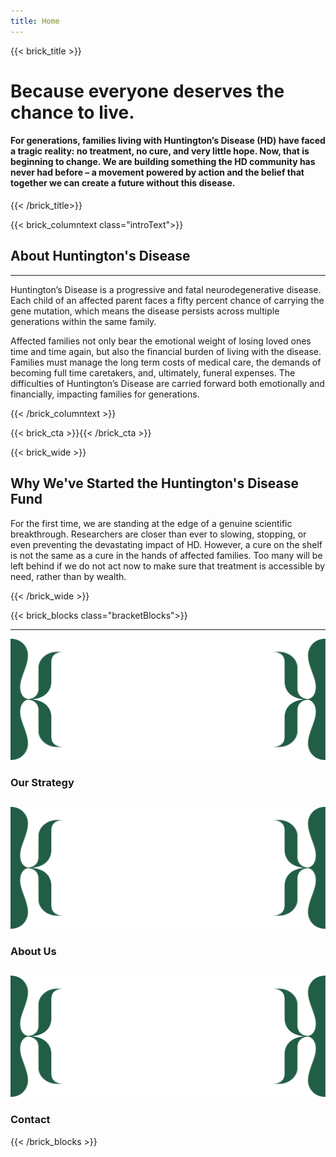 ```yaml
---
title: Home
---
```

{{< brick_title >}}

# Because everyone deserves the chance to live.

#### For generations, families living with Huntington’s Disease (HD) have faced a tragic reality: no treatment, no cure, and very little hope.  Now, that is beginning to change.  We are building something the HD community has never had before – a movement powered by action and the belief that together we can create a future without this disease.


{{< /brick_title>}}


{{< brick_columntext class="introText">}}

## About Huntington's Disease

---

 Huntington’s Disease is a progressive and fatal neurodegenerative disease.  Each child of an affected parent faces a fifty percent chance of carrying the gene mutation, which means the disease persists across multiple generations within the same family.  
 
 Affected families not only bear the emotional weight of losing loved ones time and time again, but also the financial burden of living with the disease.  Families must manage the long term costs of medical care, the demands of becoming full time caretakers, and, ultimately, funeral expenses.  The difficulties of Huntington’s Disease are carried forward both emotionally and financially, impacting families for generations.


{{< /brick_columntext >}}

{{< brick_cta >}}{{< /brick_cta >}}



{{< brick_wide >}}

## Why We've Started the Huntington's Disease Fund

For the first time, we are standing at the edge of a genuine scientific breakthrough.  Researchers are closer than ever to slowing, stopping, or even preventing the devastating impact of HD.  However, a cure on the shelf is not the same as a cure in the hands of affected families.  Too many will be left behind if we do not act now to make sure that treatment is accessible by need, rather than by wealth.

{{< /brick_wide >}}

{{< brick_blocks class="bracketBlocks">}}

---

![](/uploads/branding/wide_brackets.svg)
### Our Strategy
[](/mission/)
---
![](/uploads/branding/wide_brackets.svg)
### About Us
[](/about/)
---
![](/uploads/branding/wide_brackets.svg)
### Contact
[](/contact/)

{{< /brick_blocks >}}